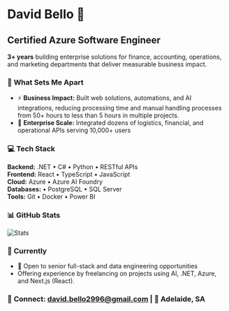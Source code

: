 # David Bello 👋
## Certified Azure Software Engineer

**3+ years** building enterprise solutions for finance, accounting, operations, and marketing departments that deliver measurable business impact.

### 🚀 **What Sets Me Apart**
- ⚡ **Business Impact:** Built web solutions, automations, and AI integrations, reducing processing time and manual handling processes from 50+ hours to less than 5 hours in multiple projects.
- 🏢 **Enterprise Scale:** Integrated dozens of logistics, financial, and operational APIs serving 10,000+ users

### 💻 **Tech Stack**
**Backend:** .NET • C# • Python • RESTful APIs   
**Frontend:** React • TypeScript • JavaScript  
**Cloud:** Azure • Azure AI Foundry  
**Databases:** • PostgreSQL • SQL Server  
**Tools:** Git • Docker • Power BI

### 📊 GitHub Stats
![Stats](https://github-readme-stats.vercel.app/api?username=ndavidb&show_icons=true&theme=default)

### 🎯 **Currently**
- 💼 Open to senior full-stack and data engineering opportunities
- Offering experience by freelancing on projects using AI, .NET, Azure, and Next.js (React).

### 📧 **Connect:** david.bello2996@gmail.com | 📍 Adelaide, SA
